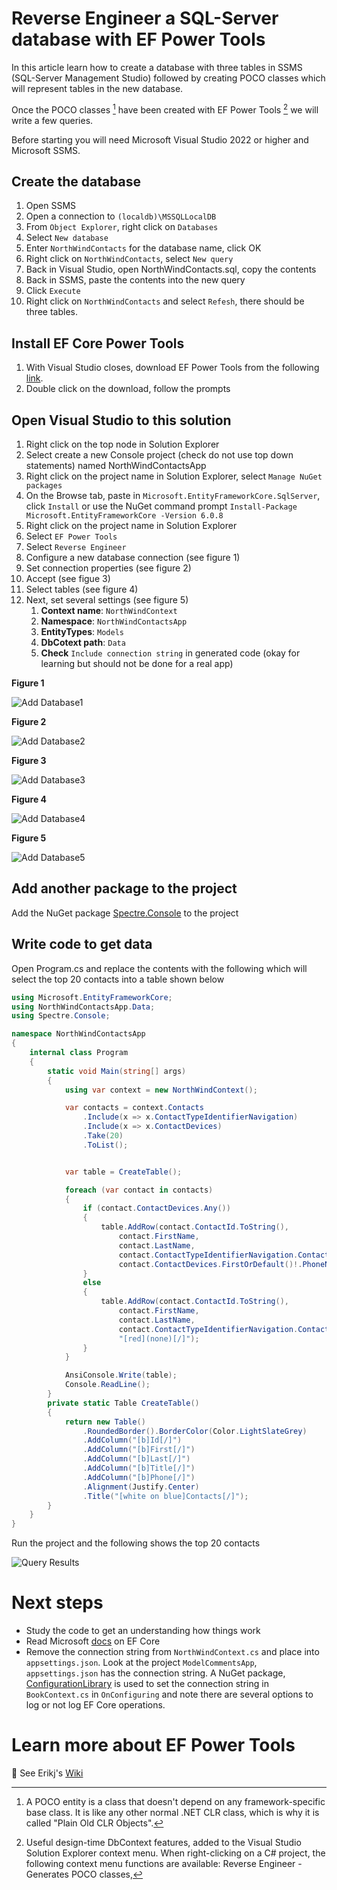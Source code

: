 # Reverse Engineer a SQL-Server database with EF Power Tools


In this article learn how to create a database with three tables in SSMS (SQL-Server Management Studio) followed by creating POCO classes which will represent tables in the new database. 

Once the POCO classes [^1] have been created with EF Power Tools [^2] we will write a few queries.

Before starting you will need Microsoft Visual Studio 2022 or higher and Microsoft SSMS.

## Create the database

1. Open SSMS
1. Open a connection to `(localdb)\MSSQLLocalDB` 
1. From `Object Explorer`, right click on `Databases`
1. Select `New database`
1. Enter `NorthWindContacts` for the database name, click OK
1. Right click on `NorthWindContacts`, select `New query`
1. Back in Visual Studio, open NorthWindContacts.sql, copy the contents
1. Back in SSMS, paste the contents into the new query
1. Click `Execute`
1. Right click on `NorthWindContacts` and select `Refesh`, there should be three tables.

## Install EF Core Power Tools

1. With Visual Studio closes, download EF Power Tools from the following [link](https://marketplace.visualstudio.com/items?itemName=ErikEJ.EFCorePowerTools).
1. Double click on the download, follow the prompts

## Open Visual Studio to this solution

1. Right click on the top node in Solution Explorer
1. Select create a new Console project (check do not use top down statements) named NorthWindContactsApp
1. Right click on the project name in Solution Explorer, select `Manage NuGet packages`
1. On the Browse tab, paste in `Microsoft.EntityFrameworkCore.SqlServer`, click `Install` or use the NuGet command prompt `Install-Package Microsoft.EntityFrameworkCore -Version 6.0.8`
1. Right click on the project name in Solution Explorer
1. Select `EF Power Tools`
1. Select `Reverse Engineer`
1. Configure a new database connection (see figure 1)
1. Set connection properties (see figure 2)
1. Accept (see figue 3)
1. Select tables (see figure 4)
1. Next, set several settings (see figure 5)
    1. **Context name**: `NorthWindContext`
    1. **Namespace**: `NorthWindContactsApp`
    1. **EntityTypes**: `Models`
    1. **DbCotext path**: `Data`
    1. **Check** `Include connection string` in generated code (okay for learning but should not be done for a real app)

**Figure 1**

![Add Database1](efPowerTools/AddDatabase1.png)

**Figure 2**

![Add Database2](efPowerTools/AddDatabase2.png)

**Figure 3**

![Add Database3](efPowerTools/AddDatabase3.png)

**Figure 4**

![Add Database4](efPowerTools/AddDatabase4.png)

**Figure 5**

![Add Database5](efPowerTools/AddDatabase5.png)

## Add another package to the project

Add the NuGet package [Spectre.Console](https://www.nuget.org/packages/Spectre.Console) to the project

## Write code to get data

Open Program.cs and replace the contents with the following which will select the top 20 contacts into a table shown below

```csharp
using Microsoft.EntityFrameworkCore;
using NorthWindContactsApp.Data;
using Spectre.Console;

namespace NorthWindContactsApp
{
    internal class Program
    {
        static void Main(string[] args)
        {
            using var context = new NorthWindContext();

            var contacts = context.Contacts
                .Include(x => x.ContactTypeIdentifierNavigation)
                .Include(x => x.ContactDevices)
                .Take(20)
                .ToList();


            var table = CreateTable();

            foreach (var contact in contacts)
            {
                if (contact.ContactDevices.Any())
                {
                    table.AddRow(contact.ContactId.ToString(), 
                        contact.FirstName, 
                        contact.LastName, 
                        contact.ContactTypeIdentifierNavigation.ContactTitle, 
                        contact.ContactDevices.FirstOrDefault()!.PhoneNumber);
                }
                else
                {
                    table.AddRow(contact.ContactId.ToString(), 
                        contact.FirstName, 
                        contact.LastName, 
                        contact.ContactTypeIdentifierNavigation.ContactTitle, 
                        "[red](none)[/]");
                }
            }

            AnsiConsole.Write(table);
            Console.ReadLine();
        }
        private static Table CreateTable()
        {
            return new Table()
                .RoundedBorder().BorderColor(Color.LightSlateGrey)
                .AddColumn("[b]Id[/]")
                .AddColumn("[b]First[/]")
                .AddColumn("[b]Last[/]")
                .AddColumn("[b]Title[/]")
                .AddColumn("[b]Phone[/]")
                .Alignment(Justify.Center)
                .Title("[white on blue]Contacts[/]");
        }
    }
}
```

Run the project and the following shows the top 20 contacts

![Query Results](efPowerTools/queryResults.png)

# Next steps

- Study the code to get an understanding how things work
- Read Microsoft [docs](https://docs.microsoft.com/en-us/ef/core/) on EF Core
- Remove the connection string from `NorthWindContext.cs` and place into `appsettings.json`. Look at the project `ModelCommentsApp`, `appsettings.json` has the connection string. A NuGet package, [ConfigurationLibrary](https://www.nuget.org/packages/ConfigurationLibrary/1.0.1?_src=template) is used to set the connection string in `BookContext.cs` in `OnConfiguring` and note there are several options to log or not log EF Core operations.

# Learn more about EF Power Tools

:book: See Erikj's [Wiki](https://github.com/ErikEJ/EFCorePowerTools/wiki)

[^1]: A POCO entity is a class that doesn't depend on any framework-specific base class. It is like any other normal .NET CLR class, which is why it is called "Plain Old CLR Objects".

[^2]: Useful design-time DbContext features, added to the Visual Studio Solution Explorer context menu. When right-clicking on a C# project, the following context menu functions are available: Reverse Engineer - Generates POCO classes,